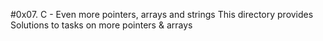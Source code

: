 #0x07. C - Even more pointers, arrays and strings
This directory provides Solutions to tasks on more pointers & arrays
